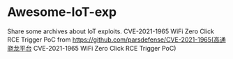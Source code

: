 # Awesome-IoT-exp
Share some archives about IoT exploits.
CVE-2021-1965 WiFi Zero Click RCE Trigger PoC from https://github.com/parsdefense/CVE-2021-1965(高通骁龙平台 CVE-2021-1965 WiFi Zero Click RCE Trigger PoC)
